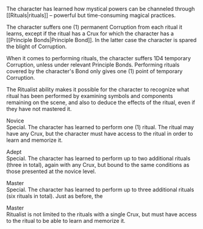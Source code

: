 The character has learned how mystical powers can be channeled through [[Rituals|rituals]] – powerful but time-consuming magical practices.

The character suffers one (1) permanent Corruption from each ritual it learns, except if the ritual has a Crux for which the character has a [[Principle Bonds|Principle Bond]]. In the latter case the character is spared the blight of Corruption.

When it comes to performing rituals, the character suffers 1D4 temporary Corruption, unless under relevant Principle Bonds. Performing rituals covered by the character's Bond only gives one (1) point of temporary Corruption.

The Ritualist ability makes it possible for the character to recognize what ritual has been performed by examining symbols and components remaining on the scene, and also to deduce the effects of the ritual, even if they have not mastered it.

Novice<br>Special. The character has learned to perform one (1) ritual. The ritual may have any Crux, but the character must have access to the ritual in order to learn and memorize it.

Adept<br>Special. The character has learned to perform up to two additional rituals (three in total), again with any Crux, but bound to the same conditions as those presented at the novice level.

Master<br>Special. The character has learned to perform up to three additional rituals (six rituals in total). Just as before, the

Master<br>Ritualist is not limited to the rituals with a single Crux, but must have access to the ritual to be able to learn and memorize it.